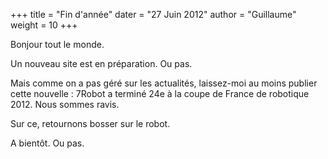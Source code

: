 +++
title = "Fin d'année"
dater = "27 Juin 2012"
author = "Guillaume"
weight = 10
+++


<p>
	Bonjour tout le monde.</p>
<p>
	Un nouveau site est en pr&eacute;paration. Ou pas.</p>
<p>
	Mais comme on a pas g&eacute;r&eacute; sur les actualit&eacute;s, laissez-moi au moins publier cette nouvelle : 7Robot a termin&eacute; 24e &agrave; la coupe de France de robotique 2012. Nous sommes ravis.</p>
<p>
	Sur ce, retournons bosser sur le robot.</p>
<p>
	A bient&ocirc;t. Ou pas.</p>
